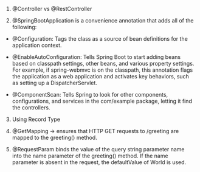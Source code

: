 1. @Controller vs @RestController


2. @SpringBootApplication is a convenience annotation that adds all of the following:

- @Configuration: Tags the class as a source of bean definitions for the application context.

- @EnableAutoConfiguration: Tells Spring Boot to start adding beans based on classpath settings, other beans, and various property settings. For example, if spring-webmvc is on the classpath, this annotation flags the application as a web application and activates key behaviors, such as setting up a DispatcherServlet.

- @ComponentScan: Tells Spring to look for other components, configurations, and services in the com/example package, letting it find the controllers.

3. Using Record Type


4. @GetMapping -> ensures that HTTP GET requests to /greeting are mapped to the greeting() method.


5. @RequestParam binds the value of the query string parameter name into the name parameter of the greeting() method. If the name parameter is absent in the request, the defaultValue of World is used.
